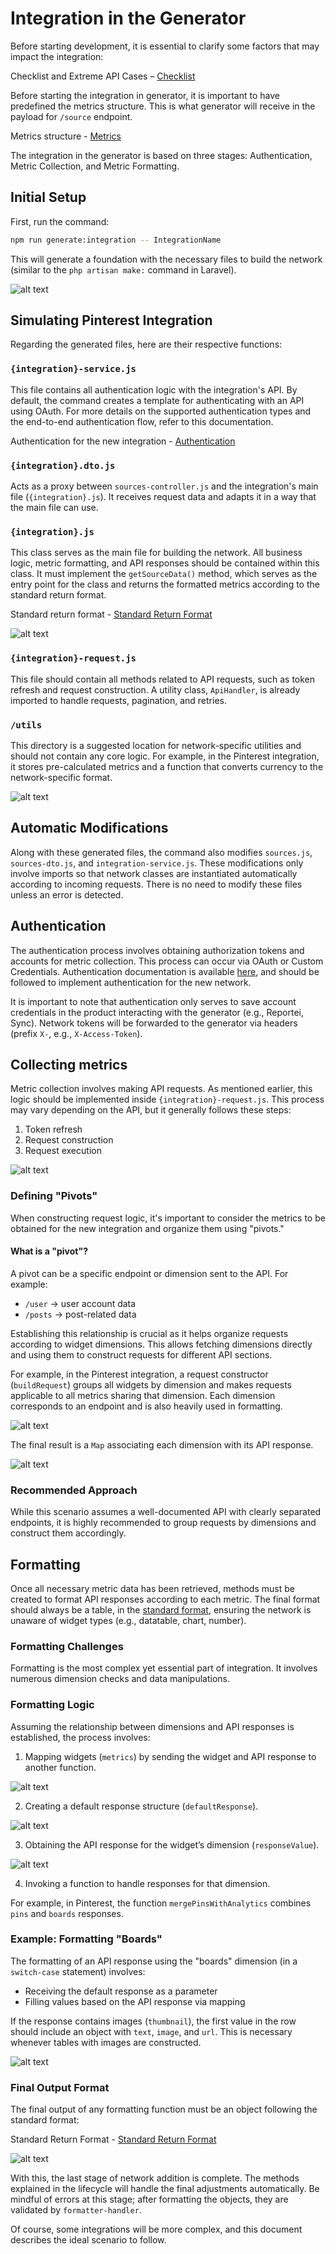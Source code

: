 # Integration in the Generator

Before starting development, it is essential to clarify some factors that may impact the integration:

Checklist and Extreme API Cases – [Checklist](./checklist.md)

Before starting the integration in generator, it is important to have predefined the metrics structure. This is what generator will receive in the payload for `/source` endpoint.

Metrics structure - [Metrics](./metrics.md)


The integration in the generator is based on three stages: Authentication, Metric Collection, and Metric Formatting.

## Initial Setup

First, run the command:

```sh
npm run generate:integration -- IntegrationName
```

This will generate a foundation with the necessary files to build the network (similar to the `php artisan make:` command in Laravel).

![alt text](./images/image-integration.png)

## Simulating Pinterest Integration

Regarding the generated files, here are their respective functions:

### `{integration}-service.js`
This file contains all authentication logic with the integration's API.
By default, the command creates a template for authenticating with an API using OAuth.
For more details on the supported authentication types and the end-to-end authentication flow, refer to this documentation.

Authentication for the new integration - [Authentication](./authentication.mdd)

### `{integration}.dto.js`
Acts as a proxy between `sources-controller.js` and the integration's main file (`{integration}.js`).
It receives request data and adapts it in a way that the main file can use.

### `{integration}.js`
This class serves as the main file for building the network. All business logic, metric formatting, and API responses should be contained within this class. It must implement the `getSourceData()` method, which serves as the entry point for the class and returns the formatted metrics according to the standard return format.

Standard return format - [Standard Return Format](./return_format.md)

![alt text](./images/image-integration-2.png)

### `{integration}-request.js`
This file should contain all methods related to API requests, such as token refresh and request construction. A utility class, `ApiHandler`, is already imported to handle requests, pagination, and retries.

### `/utils`
This directory is a suggested location for network-specific utilities and should not contain any core logic.
For example, in the Pinterest integration, it stores pre-calculated metrics and a function that converts currency to the network-specific format.

![alt text](./images/image-integration-3.png)

## Automatic Modifications

Along with these generated files, the command also modifies `sources.js`, `sources-dto.js`, and `integration-service.js`. These modifications only involve imports so that network classes are instantiated automatically according to incoming requests. There is no need to modify these files unless an error is detected.

## Authentication

The authentication process involves obtaining authorization tokens and accounts for metric collection. This process can occur via OAuth or Custom Credentials. Authentication documentation is available [here](./authentication.md), and should be followed to implement authentication for the new network.

It is important to note that authentication only serves to save account credentials in the product interacting with the generator (e.g., Reportei, Sync). Network tokens will be forwarded to the generator via headers (prefix `X-`, e.g., `X-Access-Token`).

## Collecting metrics

Metric collection involves making API requests. As mentioned earlier, this logic should be implemented inside `{integration}-request.js`. This process may vary depending on the API, but it generally follows these steps:

1. Token refresh
2. Request construction
3. Request execution

![alt text](./images/image-integration-4.png)

### Defining "Pivots"

When constructing request logic, it's important to consider the metrics to be obtained for the new integration and organize them using "pivots."

#### What is a "pivot"?
A pivot can be a specific endpoint or dimension sent to the API. For example:

- `/user` → user account data
- `/posts` → post-related data

Establishing this relationship is crucial as it helps organize requests according to widget dimensions. This allows fetching dimensions directly and using them to construct requests for different API sections.

For example, in the Pinterest integration, a request constructor (`buildRequest`) groups all widgets by dimension and makes requests applicable to all metrics sharing that dimension. Each dimension corresponds to an endpoint and is also heavily used in formatting.

![alt text](./images/image-integration-5.png)

The final result is a `Map` associating each dimension with its API response.

![alt text](./images/image-integration-6.png)

### Recommended Approach

While this scenario assumes a well-documented API with clearly separated endpoints, it is highly recommended to group requests by dimensions and construct them accordingly.

## Formatting

Once all necessary metric data has been retrieved, methods must be created to format API responses according to each metric. The final format should always be a table, in the [standard format](./return_format.md), ensuring the network is unaware of widget types (e.g., datatable, chart, number).

### Formatting Challenges

Formatting is the most complex yet essential part of integration. It involves numerous dimension checks and data manipulations.

### Formatting Logic

Assuming the relationship between dimensions and API responses is established, the process involves:

1. Mapping widgets (`metrics`) by sending the widget and API response to another function.

![alt text](./images/image-integration-7.png)

2. Creating a default response structure (`defaultResponse`).

![alt text](./images/image-integration-8.png)

3. Obtaining the API response for the widget’s dimension (`responseValue`).

![alt text](./images/image-integration-9.png)

4. Invoking a function to handle responses for that dimension.

For example, in Pinterest, the function `mergePinsWithAnalytics` combines `pins` and `boards` responses.

### Example: Formatting "Boards"

The formatting of an API response using the "boards" dimension (in a `switch-case` statement) involves:

- Receiving the default response as a parameter
- Filling values based on the API response via mapping

If the response contains images (`thumbnail`), the first value in the row should include an object with `text`, `image`, and `url`. This is necessary whenever tables with images are constructed.

![alt text](./images/image-integration-10.png)

### Final Output Format

The final output of any formatting function must be an object following the standard format:

Standard Return Format - [Standard Return Format](./return_format.md)

![alt text](./images/image-integration-11.png)

With this, the last stage of network addition is complete. The methods explained in the lifecycle will handle the final adjustments automatically. Be mindful of errors at this stage; after formatting the objects, they are validated by `formatter-handler`.

Of course, some integrations will be more complex, and this document describes the ideal scenario to follow.


